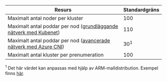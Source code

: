 | Resurs | Standardgräns |
| --- | :--- |
| Maximalt antal noder per kluster | 100 |
| Maximalt antal poddar per nod ([grundläggande nätverk med Kubenet][basic-networking]) | 110 |
| Maximalt antal poddar per nod ([avancerade nätverk med Azure CNI][advanced-networking]) | 30<sup>1</sup> |
| Maximalt antal kluster per prenumeration | 100 |

<sup>1</sup> Det här värdet kan anpassas med hjälp av ARM-malldistribution. Exempel finns [här][arm-deployment-example].<br />

<!-- LINKS - Internal -->
[basic-networking]: ../articles/aks/networking-overview.md#basic-networking
[advanced-networking]: ../articles/aks/networking-overview.md#advanced-networking

<!-- LINKS - External -->
[azure-support]: https://ms.portal.azure.com/#blade/Microsoft_Azure_Support/HelpAndSupportBlade/newsupportrequest
[arm-deployment-example]: https://github.com/Azure/AKS/blob/master/examples/vnet/02-aks-custom-vnet.json#L64-L69
